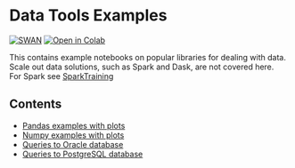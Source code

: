 # Data Tools Examples

[![SWAN](https://swan.web.cern.ch/sites/swan.web.cern.ch/files/pictures/open_in_swan.svg)](https://swan-k8s.cern.ch/user-redirect/download?projurl=https://github.com/cerndb/NotebooksExamples.git)
[![Open in Colab](https://colab.research.google.com/assets/colab-badge.svg)](https://colab.research.google.com/github/cerndb/NotebooksExamples)

This contains example notebooks on popular libraries for dealing with data.
Scale out data solutions, such as Spark and Dask, are not covered here.  
For Spark see [SparkTraining](https://sparktraining.web.cern.ch/)  

## Contents

* [Pandas examples with plots](Pandas_examples_with_plots.ipynb)
* [Numpy examples with plots](Numpy_examples_with_plots.ipynb)
* [Queries to Oracle database](Query_Oracle.ipynb)
* [Queries to PostgreSQL database](Query_PostgreSQL.ipynb)
